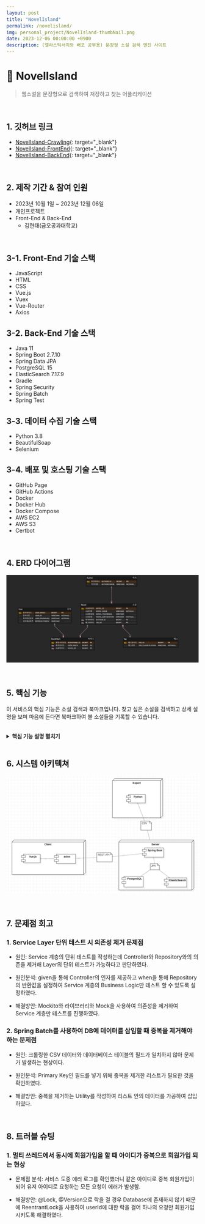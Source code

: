 ```yaml
---
layout: post
title: "NovelIsland"
permalink: /novelisland/
img: personal_project/NovelIsland-thumbNail.png
date: 2023-12-06 00:00:00 +0900
description: (엘라스틱서치와 배포 공부용) 문장형 소설 검색 엔진 사이트
---
```


# :pushpin: NovelIsland
> 웹소설을 문장형으로 검색하여 저장하고 찾는 어플리케이션

<br>

## 1. 깃허브 링크
- [NovelIsland-Crawling](https://github.com/kimgusxo/NovelIsland-Crawling){: target="_blank"}
- [NovelIsland-FrontEnd](https://github.com/kimgusxo/NovelIsland-FrontEnd){: target="_blank"}
- [NovelIsland-BackEnd](https://github.com/kimgusxo/NovelIsland-BackEnd){: target="_blank"}

<br>

## 2. 제작 기간 & 참여 인원
- 2023년 10월 1일 ~ 2023년 12월 06일
- 개인프로젝트
- Front-End & Back-End
  - 김현태(금오공과대학교)

<br>

## 3-1. Front-End 기술 스택
- JavaScript
- HTML
- CSS
- Vue.js
- Vuex
- Vue-Router
- Axios

## 3-2. Back-End 기술 스택
- Java 11
- Spring Boot 2.7.10
- Spring Data JPA
- PostgreSQL 15
- ElasticSearch 7.17.9
- Gradle
- Spring Security
- Spring Batch
- Spring Test

## 3-3. 데이터 수집 기술 스택
- Python 3.8
- BeautifulSoap
- Selenium

## 3-4. 배포 및 호스팅 기술 스택
- GitHub Page
- GitHub Actions
- Docker
- Docker Hub
- Docker Compose
- AWS EC2
- AWS S3
- Certbot

<br>

## 4. ERD 다이어그램
![ERD Diagram](../assets/img/personal_project/NovelIsland-ERDDiagram.png)

<br>

## 5. 핵심 기능
이 서비스의 핵심 기능은 소설 검색과 북마크입니다.
찾고 싶은 소설을 검색하고 상세 설명을 보며 마음에 든다면 북마크하여 볼 소설들을 기록할 수 있습니다.

<br>

<details>
<summary><b>핵심 기능 설명 펼치기</b></summary>
<div markdown="1">

### 5-1. 소설 검색
<details>

<summary>
  <b>소설 검색 보기</b>
</summary>
		
<div markdown="1">
		
![NovelSearch](../assets/img/personal_project/NovelIsland-NovelSearch.png)
		
</div>
</details>

### 5-2. 작가 검색

<details>

<summary>
  <b>작가 검색 보기</b>
</summary>

<div markdown="1">

![AuthorSearch](../assets/img/personal_project/NovelIsland-AuthorSearch.png)

</div>
</details>

### 5-3. 장르 검색

<details>

<summary>
  <b>장르 검색 보기</b>
</summary>

<div markdown="1">

![GenreSearch](../assets/img/personal_project/NovelIsland-GenreSearch.png)

</div>
</details>

### 5-4. 북마크 관리

<details>

<summary>
  <b>북마크 관리 보기</b>
</summary>

<div markdown="1">

![Bookmark1](../assets/img/personal_project/NovelIsland-Bookmark1.png)
![Bookmark2](../assets/img/personal_project/NovelIsland-Bookmark2.png)

</div>
</details>

### 5-5. 북마크 등록

<details>

<summary>
  <b>북마크 등록 보기</b>
</summary>

<div markdown="1">

![BookmarkRegistration1](../assets/img/personal_project/NovelIsland-BookmarkRegistration1.png)
![BookmarkRegistration1](../assets/img/personal_project/NovelIsland-BookmarkRegistration2.png)
</div>
</details>

### 5-6. 북마크 해제

<details>

<summary>
  <b>북마크 해제 펼치기</b>
</summary>

<div markdown="1">

![BookmarkClear1](../assets/img/personal_project/NovelIsland-BookmarkClear1.png)
![BookmarkClear2](../assets/img/personal_project/NovelIsland-BookmarkClear2.png)

</div>
</details>

### 5-7. 문장형 소설 검색

<details>

<summary>
  <b>문장형 소설 검색 보기</b>
</summary>

<div markdown="1">

![SentenceSearch1](../assets/img/personal_project/NovelIsland-SentenceSearch1.png)
![SentenceSearch2](../assets/img/personal_project/NovelIsland-SentenceSearch2.png)

</div>
</details>

### 5-8. 소설 상세정보

<details>

<summary>
  <b>소설 상세정보 보기</b>
</summary>

<div markdown="1">

![NovelDescription](../assets/img/personal_project/NovelIsland-NovelDescription.png)

</div>
</details>

</div>
</details>

<br>

## 6. 시스템 아키텍쳐
![BatchDiagram](../assets/img/personal_project/NovelIsland-BatchDiagram.png)


<br>

## 7. 문제점 회고
### 1. Service Layer 단위 테스트 시 의존성 제거 문제점
- 원인: Service 계층의 단위 테스트를 작성하는데 Controller와 Repository와의 의존을 제거해 Layer의 단위 테스트가 가능하다고 판단하였다.

- 원인분석: given을 통해 Controller의 인자를 제공하고 when을 통해 Repository의 반환값을 설정하여 Service 계층의 Business Logic만 테스트 할 수 있도록 설정하였다.

- 해결방안: Mockito와 라이브러리와 Mock을 사용하여 의존성을 제거하여 Service 계층만 테스트를 진행하였다.

### 2. Spring Batch를 사용하여 DB에 데이터를 삽입할 때 중복을 제거해야 하는 문제점
- 원인: 크롤링한 CSV 데이터와 데이터베이스 테이블의 필드가 일치하지 않아 문제가 발생하는 현상이다.

- 원인분석: Primary Key인 필드를 넣기 위해 중복을 제거한 리스트가 필요한 것을 확인하였다.

- 해결방안: 중복을 제거하는 Utility를 작성하여 리스트 안의 데이터를 가공하여 삽입하였다.

<br>

## 8. 트러블 슈팅
### 1. 멀티 쓰레드에서 동시에 회원가입을 할 때 아이디가 중복으로 회원가입 되는 현상
- 문제점 분석: 서비스 도중 에러 로그를 확인했더니 같은 아이디로 중복 회원가입이 되어 유저 아이디로 요청하는 모든 요청이 에러가 발생함.

- 해결방안:  @Lock, @Version으로 락을 걸 경우 Database에 존재하지 않기 때문에 ReentrantLock을 사용하여 userId에 대한 락을 걸어 하나의 요청만 회원가입 시키도록 해결하였다.